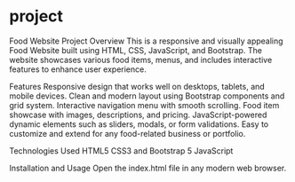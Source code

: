 # project
Food Website
Project Overview
This is a responsive and visually appealing Food Website built using HTML, CSS, JavaScript, and Bootstrap. The website showcases various food items, menus, and includes interactive features to enhance user experience.

Features
Responsive design that works well on desktops, tablets, and mobile devices.
Clean and modern layout using Bootstrap components and grid system.
Interactive navigation menu with smooth scrolling.
Food item showcase with images, descriptions, and pricing.
JavaScript-powered dynamic elements such as sliders, modals, or form validations.
Easy to customize and extend for any food-related business or portfolio.

Technologies Used
HTML5
CSS3 and Bootstrap 5
JavaScript

Installation and Usage
Open the index.html file in any modern web browser.

